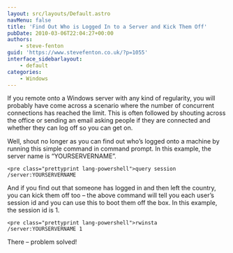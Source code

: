 ```yaml
---
layout: src/layouts/Default.astro
navMenu: false
title: 'Find Out Who is Logged In to a Server and Kick Them Off'
pubDate: 2010-03-06T22:04:27+00:00
authors:
    - steve-fenton
guid: 'https://www.stevefenton.co.uk/?p=1055'
interface_sidebarlayout:
    - default
categories:
    - Windows
---
```


If you remote onto a Windows server with any kind of regularity, you will probably have come across a scenario where the number of concurrent connections has reached the limit. This is often followed by shouting across the office or sending an email asking people if they are connected and whether they can log off so you can get on.

Well, shout no longer as you can find out who’s logged onto a machine by running this simple command in command prompt. In this example, the server name is “YOURSERVERNAME”.

```
<pre class="prettyprint lang-powershell">query session /server:YOURSERVERNAME
```
And if you find out that someone has logged in and then left the country, you can kick them off too – the above command will tell you each user’s session id and you can use this to boot them off the box. In this example, the session id is 1.

```
<pre class="prettyprint lang-powershell">rwinsta /server:YOURSERVERNAME 1
```
There – problem solved!